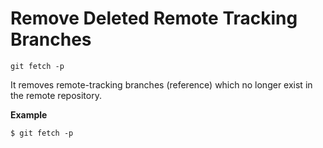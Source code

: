 # Remove Deleted Remote Tracking Branches

`git fetch -p`

It removes remote-tracking branches (reference) which no longer exist in the remote repository.

**Example**
```git
$ git fetch -p
```